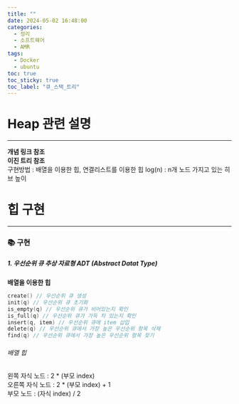 ```yaml
---
title: ""
date: 2024-05-02 16:48:00
categories:
  - 정리
  - 소프트웨어
  - AMR
tags:
  - Docker
  - ubuntu
toc: true
toc_sticky: true
toc_label: "큐_스택_트리"
---
```


# Heap 관련 설명 
---
**개념 링크 참조** []()    
**이진 트리 참조** []()    
구현방법 : 배열을 이용한 힙, 연결리스트를 이용한 힙
log(n) : n개 노드 가지고 있는 히브 높이
    
# 힙 구현
---
### 📚 구현   

##### 1. 우선순위 큐 추상 자료형 ADT (Abstract Datat Type)    
**배열을 이용한 힙**
```c
create() // 우선순위 큐 생성
init(q) // 우선순위 큐 초기화
is_empty(q) // 우선순위 큐가 비어있는지 확인
is_full(q) // 우선순위 큐가 가득 차 있는지 확인
insert(q, item) // 우선순위 큐에 item 삽입
delete(q) // 우선순위 큐에서 가장 높은 우선순위 항목 삭제
find(q) // 우선순위 큐에서 가장 높은 우선순위 항목 찾기
```
   
###### 배열 힙

왼쪽 자식 노드 : 2 * (부모 index)  
오른쪽 자식 노드 : 2 * (부모 index) + 1  
부모 노드 : (자식 index) / 2  



